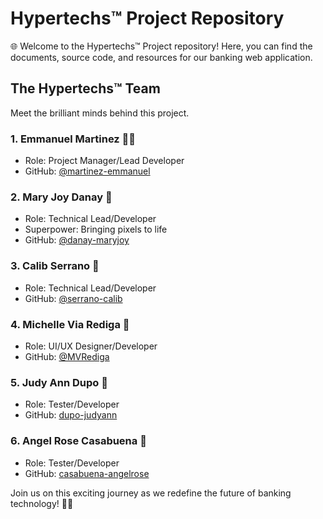 # Hypertechs™ Project Repository

🌐 Welcome to the Hypertechs™ Project repository! Here, you can find the documents, source code, and resources for our banking web application.

## The Hypertechs™ Team

Meet the brilliant minds behind this project.

### 1. Emmanuel Martinez 👨‍💻

- Role: Project Manager/Lead Developer
- GitHub: [@martinez-emmanuel](https://github.com/martinez-emmanuel)

### 2. Mary Joy Danay 📖

- Role: Technical Lead/Developer
- Superpower: Bringing pixels to life
- GitHub: [@danay-maryjoy](https://github.com/danay-maryjoy)

### 3. Calib Serrano 🐛

- Role: Technical Lead/Developer
- GitHub: [@serrano-calib](https://github.com/serrano-calib)

### 4. Michelle Via Rediga 🎨

- Role: UI/UX Designer/Developer
- GitHub: [@MVRediga](https://github.com/MVRediga)

### 5. Judy Ann Dupo 🧪

- Role: Tester/Developer
- GitHub: [dupo-judyann](https://github.com/dupo-judyann)

### 6. Angel Rose Casabuena 🧪

- Role: Tester/Developer
- GitHub: [casabuena-angelrose](https://github.com/casabuena-angelrose)

Join us on this exciting journey as we redefine the future of banking technology! 🚀✨
